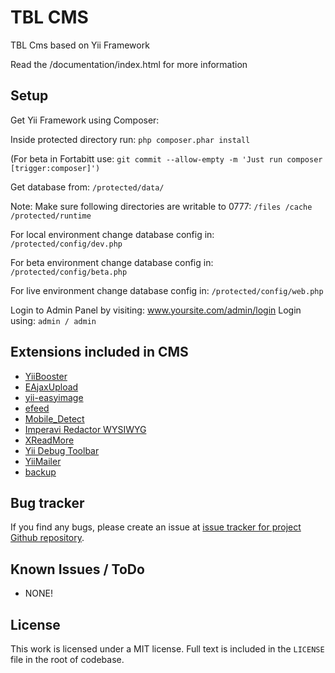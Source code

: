 # TBL CMS

TBL Cms based on Yii Framework

Read the /documentation/index.html for more information

## Setup
Get Yii Framework using Composer:

Inside protected directory run: `php composer.phar install`

(For beta in Fortabitt use: `git commit --allow-empty -m 'Just run composer [trigger:composer]')`

Get database from: `/protected/data/`

Note: Make sure following directories are writable to 0777:
`/files
/cache
/protected/runtime`

For local environment change database config in:
`/protected/config/dev.php`

For beta environment change database config in:
`/protected/config/beta.php`

For live environment change database config in:
`/protected/config/web.php`

Login to Admin Panel by visiting: www.yoursite.com/admin/login
Login using: `admin / admin`

## Extensions included in CMS
* [YiiBooster](https://github.com/clevertech/YiiBooster)
* [EAjaxUpload](https://github.com/valums/file-uploader)
* [yii-easyimage](https://github.com/zhdanovartur/yii-easyimage)
* [efeed](https://github.com/2amigos/efeed)
* [Mobile_Detect](https://github.com/serbanghita/Mobile-Detect/)
* [Imperavi Redactor WYSIWYG](https://github.com/yiiext/imperavi-redactor-widget)
* [XReadMore](http://www.yiiframework.com/extension/xreadmore/)
* [Yii Debug Toolbar](https://github.com/malyshev/yii-debug-toolbar)
* [YiiMailer](https://github.com/vernes/YiiMailer)
* [backup](http://www.yiiframework.com/extension/backup/)

## Bug tracker
If you find any bugs, please create an issue at [issue tracker for project Github repository](https://github.com/TBL-CMS/Core/issues).

## Known Issues / ToDo
* NONE!

## License
This work is licensed under a MIT license. Full text is included in the `LICENSE` file in the root of codebase.